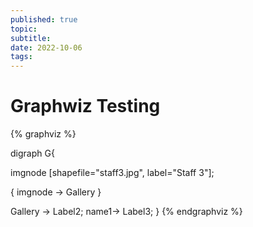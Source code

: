 ```yaml
---
published: true
topic:
subtitle: 
date: 2022-10-06
tags: 
---
```


# Graphwiz Testing

{% graphviz %}

digraph G{

imgnode [shapefile="staff3.jpg", label="Staff 3"];

{ 
   imgnode -> Gallery
}

Gallery -> Label2;
name1-> Label3;
}
{% endgraphviz %}
